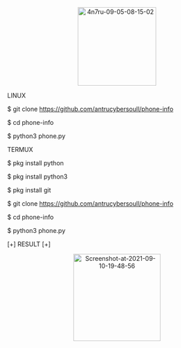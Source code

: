 <center><img width="180px" hight="30px"src="https://i.ibb.co/Ykk87Dt/4n7ru-09-05-08-15-02.png" alt="4n7ru-09-05-08-15-02"></center>




LINUX

$ git clone https://github.com/antrucybersoull/phone-info


$ cd phone-info


$ python3 phone.py



TERMUX

$ pkg install python


$ pkg install python3


$ pkg install git


$ git clone https://github.com/antrucybersoull/phone-info


$ cd phone-info


$ python3 phone.py




[+] RESULT [+]





<center><img width="200px" hight="90px"src="https://i.ibb.co/6BzF2h2/Screenshot-at-2021-09-10-19-48-56.png" alt="Screenshot-at-2021-09-10-19-48-56"></center>









